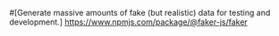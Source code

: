 #[Generate massive amounts of fake (but realistic) data for testing and development.] https://www.npmjs.com/package/@faker-js/faker
